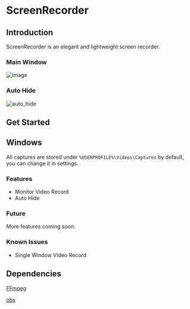 # ScreenRecorder
## Introduction
ScreenRecorder is an elegant and lightweight screen recorder.
### Main Window
![image](https://user-images.githubusercontent.com/105584788/224842312-2efa8a75-39b1-4281-b380-d3f29a2a5541.png)

### Auto Hide
![auto_hide](https://user-images.githubusercontent.com/105584788/224845295-b7f89590-7c79-4bb1-a141-2cc0cc21d0a5.gif)

## Get Started
## Windows
All captures are stored under `%USERPROFILE%\Videos\Captures` by default, you can change it in settings.
### Features
- Monitor Video Record
- Auto Hide
### Future
More features coming soon.
### Known Issues
- Single Window Video Record

## Dependencies
[FFmpeg](https://git.ffmpeg.org/ffmpeg.git)

[obs](https://github.com/obsproject/obs-studio)
